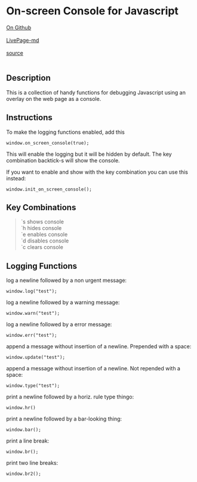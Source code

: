 # On-screen Console for Javascript
  
[On Github](https://github.com/Jeff-Russ/onscreen-console_js)
<br /><br />
[LivePage-md](http://www.jeffruss.com/?gh=Jeff-Russ/onscreen-console_js/master/README)
<br /><br />
[source](https://raw.githubusercontent.com/Jeff-Russ/onscreen-console_js/master/oscon.js)
<br /><br />
## Description

This is a collection of handy functions for debugging Javascript using an overlay
on the web page as a console. 

## Instructions 

To make the logging functions enabled, add this

    window.on_screen_console(true);

This will enable the logging but it will be hidden by default. The key combination
backtick-s will show the console. 

If you want to enable and show with the key combination you can use this instead:

    window.init_on_screen_console();
    
## Key Combinations

>\`s shows console  
>\`h hides console  
>\`e enables console  
>\`d disables console  
>\`c clears console  

## Logging Functions

log a newline followed by a non urgent message:

    window.log("test");

log a newline followed by a warning message:

    window.warn("test");

log a newline followed by a error message:

    window.err("test"); 

append a message without insertion of a newline. Prepended with a space:

    window.update("test"); 

append a message without insertion of a newline. Not repended with a space:

    window.type("test");

print a newline followed by a horiz. rule type thingo:

    window.hr()

print a newline followed by a bar-looking thing:

    window.bar();

print a line break:

    window.br();

print two line breaks:

    window.br2();
